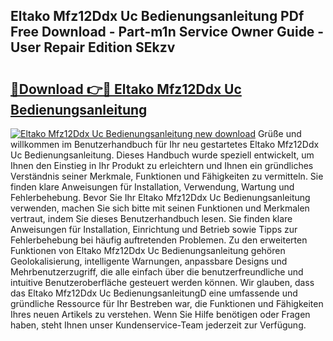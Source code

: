 ## Eltako Mfz12Ddx Uc Bedienungsanleitung PDf Free Download - Part-m1n Service Owner Guide - User Repair Edition SEkzv

# <h2><a href="http://df4vgjt.blite.top/?on=Eltako+Mfz12Ddx+Uc+Bedienungsanleitung">🔗Download 👉🔴 Eltako Mfz12Ddx Uc Bedienungsanleitung</a></h2>

[![Eltako Mfz12Ddx Uc Bedienungsanleitung new download](https://i.imgur.com/lujVjoI.png)](http://df4vgjt.blite.top/?on=Eltako+Mfz12Ddx+Uc+Bedienungsanleitung)
Grüße und willkommen im Benutzerhandbuch für Ihr neu gestartetes Eltako Mfz12Ddx Uc Bedienungsanleitung. Dieses Handbuch wurde speziell entwickelt, um Ihnen den Einstieg in Ihr Produkt zu erleichtern und Ihnen ein gründliches Verständnis seiner Merkmale, Funktionen und Fähigkeiten zu vermitteln. Sie finden klare Anweisungen für Installation, Verwendung, Wartung und Fehlerbehebung. Bevor Sie Ihr Eltako Mfz12Ddx Uc Bedienungsanleitung verwenden, machen Sie sich bitte mit seinen Funktionen und Merkmalen vertraut, indem Sie dieses Benutzerhandbuch lesen. Sie finden klare Anweisungen für Installation, Einrichtung und Betrieb sowie Tipps zur Fehlerbehebung bei häufig auftretenden Problemen. Zu den erweiterten Funktionen von Eltako Mfz12Ddx Uc Bedienungsanleitung gehören Geolokalisierung, intelligente Warnungen, anpassbare Designs und Mehrbenutzerzugriff, die alle einfach über die benutzerfreundliche und intuitive Benutzeroberfläche gesteuert werden können. Wir glauben, dass das Eltako Mfz12Ddx Uc BedienungsanleitungD eine umfassende und gründliche Ressource für Ihr Bestreben war, die Funktionen und Fähigkeiten Ihres neuen Artikels zu verstehen. Wenn Sie Hilfe benötigen oder Fragen haben, steht Ihnen unser Kundenservice-Team jederzeit zur Verfügung.
